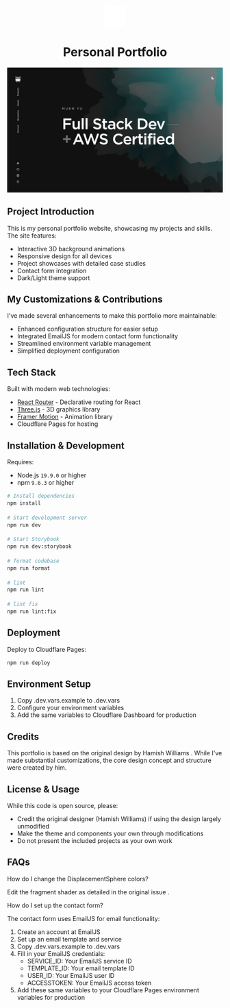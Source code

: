 <p align="center">
  <img src="/public/favicon.svg" width="50" alt="Logo" />
</p>
<h1 align="center">Personal Portfolio</h1>

[![Site preview](/public/site-preview.png)](https://me.mashiro.best)

## Project Introduction

This is my personal portfolio website, showcasing my projects and skills. The site features:

- Interactive 3D background animations
- Responsive design for all devices
- Project showcases with detailed case studies
- Contact form integration
- Dark/Light theme support

## My Customizations & Contributions

I've made several enhancements to make this portfolio more maintainable:

- Enhanced configuration structure for easier setup
- Integrated EmailJS for modern contact form functionality
- Streamlined environment variable management
- Simplified deployment configuration

## Tech Stack

Built with modern web technologies:

- [React Router](https://reactrouter.com/) - Declarative routing for React
- [Three.js](https://threejs.org/) - 3D graphics library
- [Framer Motion](https://www.framer.com/motion/) - Animation library
- Cloudflare Pages for hosting

## Installation & Development

Requires:

- Node.js `19.9.0` or higher
- npm `9.6.3` or higher

```bash
# Install dependencies
npm install

# Start development server
npm run dev

# Start Storybook
npm run dev:storybook

# format codebase
npm run format

# lint
npm run lint

# lint fix
npm run lint:fix
```

## Deployment

Deploy to Cloudflare Pages:

```bash
npm run deploy
```

## Environment Setup

1. Copy .dev.vars.example to .dev.vars
2. Configure your environment variables
3. Add the same variables to Cloudflare Dashboard for production

## Credits

This portfolio is based on the original design by Hamish Williams . While I've made substantial customizations, the core design concept and structure were created by him.

## License & Usage

While this code is open source, please:

- Credit the original designer (Hamish Williams) if using the design largely unmodified
- Make the theme and components your own through modifications
- Do not present the included projects as your own work

## FAQs

How do I change the DisplacementSphere colors?

Edit the fragment shader as detailed in the original issue .

How do I set up the contact form?

The contact form uses EmailJS for email functionality:

1. Create an account at EmailJS
2. Set up an email template and service
3. Copy .dev.vars.example to .dev.vars
4. Fill in your EmailJS credentials:
   - SERVICE_ID: Your EmailJS service ID
   - TEMPLATE_ID: Your email template ID
   - USER_ID: Your EmailJS user ID
   - ACCESSTOKEN: Your EmailJS access token
5. Add these same variables to your Cloudflare Pages environment variables for production
